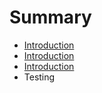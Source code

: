 # Summary

* [Introduction](README.md)
* [Introduction](Test.md)
* [Introduction](readmemd.md)
* Testing

